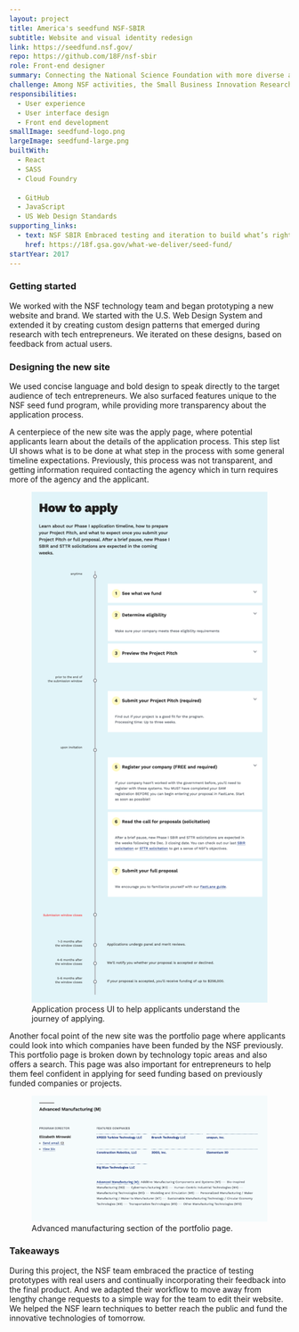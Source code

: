 ```yaml
---
layout: project
title: America's seedfund NSF-SBIR
subtitle: Website and visual identity redesign
link: https://seedfund.nsf.gov/
repo: https://github.com/18F/nsf-sbir
role: Front-end designer
summary: Connecting the National Science Foundation with more diverse audiences and communicate the program’s purpose to tech entrepreneurs.
challenge: Among NSF activities, the Small Business Innovation Research/Small Business Technology Transfer (SBIR/STTR) program has a unique goal to attract high-tech startups and small businesses from diverse audiences nationwide. To better engage this distinct audience, we were tasked with redesigning a new SBIR/STTR website (seedfund.nsf.gov), which maintains the NSF brand while providing a more tailored look, tone, and presentation aimed at entrepreneurs.
responsibilities:
  - User experience
  - User interface design
  - Front end development
smallImage: seedfund-logo.png
largeImage: seedfund-large.png
builtWith:
  - React
  - SASS
  - Cloud Foundry
  
  - GitHub
  - JavaScript
  - US Web Design Standards
supporting_links:
  - text: NSF SBIR Embraced testing and iteration to build what’s right
    href: https://18f.gsa.gov/what-we-deliver/seed-fund/
startYear: 2017
---  
```

### Getting started 

We worked with the NSF technology team and began prototyping a new website and brand. We started with the U.S. Web Design System and extended it by creating custom design patterns that emerged during research with tech entrepreneurs. We iterated on these designs, based on feedback from actual users. 

### Designing the new site

We used concise language and bold design to speak directly to the target audience of tech entrepreneurs. We also surfaced features unique to the NSF seed fund program, while providing more transparency about the application process.

A centerpiece of the new site was the apply page, where potential applicants learn about the details of the application process. This step list UI shows what is to be done at what step in the process with some general timeline expectations. Previously, this process was not transparent, and getting information required contacting the agency which in turn requires more of the agency and the applicant.

<figure>
<img src="/assets/images/projects/seedfund-apply.png"/>
<figcaption>Application process UI to help applicants understand the journey of applying.</figcaption>
</figure>

Another focal point of the new site was the portfolio page where applicants could look into which companies have been funded by the NSF previously. This portfolio page is broken down by technology topic areas and also offers a search. This page was also important for entrepreneurs to help them feel confident in applying for seed funding based on previously funded companies or projects. 

<figure>
<img src="/assets/images/projects/seedfund-portfolio.png"/>
<figcaption>Advanced manufacturing section of the portfolio page.</figcaption>
</figure>

### Takeaways

During this project, the NSF team embraced the practice of testing prototypes with real users and continually incorporating their feedback into the final product. And we adapted their workflow to move away from lengthy change requests to a simple way for the  team to edit their website. We helped the NSF learn techniques to better reach the public and fund the innovative technologies of tomorrow.